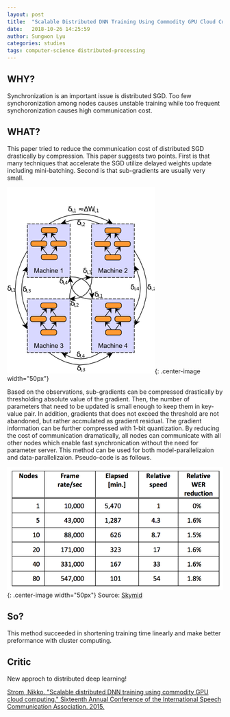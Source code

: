 ```yaml
---
layout: post
title:  "Scalable Distributed DNN Training Using Commodity GPU Cloud Computing"
date:   2018-10-26 14:25:59
author: Sungwon Lyu
categories: studies
tags: computer-science distributed-processing
---
```

## WHY? 
Synchronization is an important issue is distributed SGD. Too few synchoronization among nodes causes unstable training while too frequent synchoronization causes high communication cost.  

## WHAT?
This paper tried to reduce the communication cost of distributed SGD drastically by compression. This paper suggests two points. First is that many techniques that accelerate the SGD utilize delayed weights update including mini-batching. Second is that sub-gradients are usually very small.

![image](/assets/images/sddnn1.png){: .center-image width="50px"}

Based on the observations, sub-gradients can be compressed drastically by thresholding absolute value of the gradient. Then, the number of parameters that need to be updated is small enough to keep them in key-value pair. In addition, gradients that does not exceed the threshold are not abandoned, but rather accmulated as gradient residual. The gradient information can be further compressed with 1-bit quantization. By reducing the cost of communication dramatically, all nodes can communicate with all other nodes which enable fast synchronication without the need for parameter server. This method can be used for both model-parallelizaion and data-parallelizaion. Pseudo-code is as follows. 

![image](/assets/images/sddnn2.png){: .center-image width="50px"}
Source: [Skymid](https://blog.skymind.ai/distributed-deep-learning-part-1-an-introduction-to-distributed-training-of-neural-networks/)

## So?
This method succeeded in shortening training time linearly and make better preformance with cluster computing. 

## Critic
New approch to distributed deep learning!

[Strom, Nikko. "Scalable distributed DNN training using commodity GPU cloud computing." Sixteenth Annual Conference of the International Speech Communication Association. 2015.](https://www.isca-speech.org/archive/interspeech_2015/i15_1488.html)